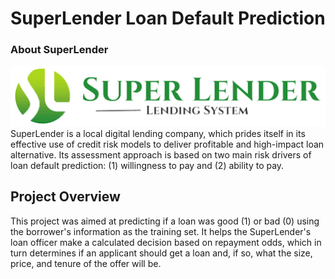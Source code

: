 # SuperLender Loan Default Prediction

### About SuperLender
<img src="https://github.com/Nsb2020/Loan-Default-Prediction-/blob/main/Super%20lender.png">
SuperLender is a local digital lending company, which prides itself in its effective use of credit risk models to deliver profitable and high-impact loan alternative. Its assessment approach is based on two main risk drivers of loan default prediction: (1) willingness to pay and (2) ability to pay.

## Project Overview
This project was aimed at predicting if a loan was good (1) or bad (0) using the borrower's information as the training set. It helps the SuperLender's loan officer make a calculated decision based on repayment odds, which in turn determines if an applicant should get a loan and, if so, what the size, price, and tenure of the offer will be.

